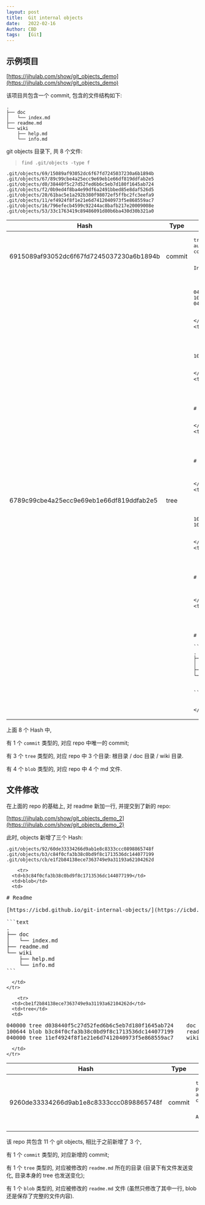 ```yaml
---
layout: post
title:  Git internal objects
date:   2022-02-16
Author: CBD
tags:   [Git]
---
```


## 示例项目

[https://jihulab.com/show/git_objects_demo](https://jihulab.com/show/git_objects_demo)

该项目共包含一个 commit, 包含的文件结构如下:

```text
.
├── doc
│   └── index.md
├── readme.md
└── wiki
    ├── help.md
    └── info.md

```

git objects 目录下, 共 8 个文件:

> `find .git/objects -type f`

```text
.git/objects/69/15089af93052dc6f67fd7245037230a6b1894b
.git/objects/67/89c99cbe4a25ecc9e69eb1e66df819ddfab2e5
.git/objects/d0/38440f5c27d52fed6b6c5eb7d180f1645ab724
.git/objects/f2/0b9ed4f8ba4e99df6a2491bbed85e8daf526d5
.git/objects/20/61bac5e1a292b380f98072ef5ffbc2fc3eefa9
.git/objects/11/ef4924f8f1e21e6d7412040973f5e868559ac7
.git/objects/16/796efecb4599c92244ac8bafb217e20009008e
.git/objects/53/33c1763419c89486091d80b6ba430d30b321a0
```

<table>
  <thead>
    <tr>
      <th>Hash</th>
      <th>Type</th>
      <th>Content</th>
    </tr>
  </thead>
  <tbody>
    <tr>
      <td>6915089af93052dc6f67fd7245037230a6b1894b</td>
      <td>commit</td>
      <td> 
<pre>
tree 6789c99cbe4a25ecc9e69eb1e66df819ddfab2e5
author Baodong <wwwicbd@gmail.com> 1645015448 +0800
committer Baodong <wwwicbd@gmail.com> 1645015448 +0800

Init
</pre>
      </td>
    </tr>
    <tr>
      <td>6789c99cbe4a25ecc9e69eb1e66df819ddfab2e5</td>
      <td>tree</td>
      <td>
<pre>
040000 tree d038440f5c27d52fed6b6c5eb7d180f1645ab724	doc
100644 blob 5333c1763419c89486091d80b6ba430d30b321a0	readme.md
040000 tree 11ef4924f8f1e21e6d7412040973f5e868559ac7	wiki
</pre>
      </td>
    </tr>
    <tr>
      <td>d038440f5c27d52fed6b6c5eb7d180f1645ab724</td>
      <td>tree</td>
      <td>
<pre>
100644 blob 2061bac5e1a292b380f98072ef5ffbc2fc3eefa9	index.md
</pre>
      </td>
    </tr>
    <tr>
      <td>f20b9ed4f8ba4e99df6a2491bbed85e8daf526d5</td>
      <td>blob</td>
      <td>
<pre>
# Info
</pre>
      </td>
    </tr>
    <tr>
      <td>2061bac5e1a292b380f98072ef5ffbc2fc3eefa9</td>
      <td>blob</td>
      <td>
<pre>
# Index

</pre>
      </td>
    </tr>
    <tr>
      <td>11ef4924f8f1e21e6d7412040973f5e868559ac7</td>
      <td>tree</td>
      <td>
<pre>
100644 blob 16796efecb4599c92244ac8bafb217e20009008e	help.md
100644 blob f20b9ed4f8ba4e99df6a2491bbed85e8daf526d5	info.md
</pre>
      </td>
    </tr>
    <tr>
      <td>16796efecb4599c92244ac8bafb217e20009008e</td>
      <td>blob</td>
      <td>
<pre>
# Help

</pre>
      </td>
    </tr>
    <tr>
      <td>5333c1763419c89486091d80b6ba430d30b321a0</td>
      <td>blob</td>
      <td>
<pre>
# Readme

```text
.
├── doc
│   └── index.md
├── readme.md
└── wiki
    ├── help.md
    └── info.md
```
</pre>
      </td>
    </tr>
  </tbody>
</table>

上面 8 个 Hash 中, 

有 1 个 `commit` 类型的, 对应 repo 中唯一的 commit;

有 3 个 `tree` 类型的, 对应 repo 中 3 个目录: 根目录 / doc 目录 / wiki 目录.

有 4 个 `blob` 类型的, 对应 repo 中 4 个 md 文件.

## 文件修改

在上面的 repo 的基础上, 对 readme 新加一行, 并提交到了新的 repo:

[https://jihulab.com/show/git_objects_demo_2](https://jihulab.com/show/git_objects_demo_2)

此时, objects 新增了三个 Hash:

```text
.git/objects/92/60de33334266d9ab1e8c8333ccc0898865748f
.git/objects/b3/c84f0cfa3b38c0bd9f8c1713536dc144077199
.git/objects/cb/e1f2b84138ece7363749e9a31193a62104262d
```

<table>
  <thead>
    <tr>
      <th>Hash</th>
      <th>Type</th>
      <th>Content</th>
    </tr>
  </thead>
  <tbody>
    <tr>
      <td>9260de33334266d9ab1e8c8333ccc0898865748f</td>
      <td>commit</td>
      <td> 
<pre>
tree cbe1f2b84138ece7363749e9a31193a62104262d
parent 6915089af93052dc6f67fd7245037230a6b1894b
author Baodong <wwwicbd@gmail.com> 1645018274 +0800
committer Baodong <wwwicbd@gmail.com> 1645018274 +0800

Add blog link
</pre>
      </td>
    </tr>

        <tr>
      <td>b3c84f0cfa3b38c0bd9f8c1713536dc144077199</td>
      <td>blob</td>
      <td> 
<pre>
# Readme

[https://icbd.github.io/git-internal-objects/](https://icbd.github.io/git-internal-objects/)

```text
.
├── doc
│   └── index.md
├── readme.md
└── wiki
    ├── help.md
    └── info.md
```
</pre>
      </td>
    </tr>

        <tr>
      <td>cbe1f2b84138ece7363749e9a31193a62104262d</td>
      <td>tree</td>
      <td> 
<pre>
040000 tree d038440f5c27d52fed6b6c5eb7d180f1645ab724	doc
100644 blob b3c84f0cfa3b38c0bd9f8c1713536dc144077199	readme.md
040000 tree 11ef4924f8f1e21e6d7412040973f5e868559ac7	wiki
</pre>
      </td>
    </tr>
  </tbody>
</table>


该 repo 共包含 11 个 git objects, 相比于之前新增了 3 个,

有 1 个 `commit` 类型的, 对应新增的 commit;

有 1 个 `tree` 类型的, 对应被修改的 `readme.md` 所在的目录 (目录下有文件发送变化, 目录本身的 tree 也发送变化);

有 1 个 `blob` 类型的, 对应被修改的 `readme.md` 文件 (虽然只修改了其中一行, blob 还是保存了完整的文件内容).
